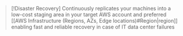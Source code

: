 
>[!Disaster Recovery]
>Continuously replicates your machines into a low-cost staging area in your target AWS account and preferred [[AWS Infrastructure (Regions, AZs, Edge locations)#Region|region]] enabling fast and reliable recovery in case of IT data center failures